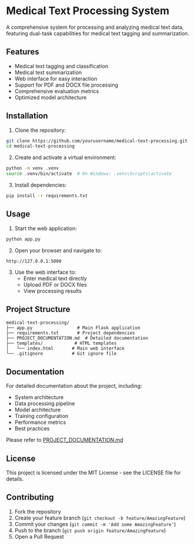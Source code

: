 # Medical Text Processing System

A comprehensive system for processing and analyzing medical text data, featuring dual-task capabilities for medical text tagging and summarization.

## Features

- Medical text tagging and classification
- Medical text summarization
- Web interface for easy interaction
- Support for PDF and DOCX file processing
- Comprehensive evaluation metrics
- Optimized model architecture

## Installation

1. Clone the repository:
```bash
git clone https://github.com/yourusername/medical-text-processing.git
cd medical-text-processing
```

2. Create and activate a virtual environment:
```bash
python -m venv .venv
source .venv/bin/activate  # On Windows: .venv\Scripts\activate
```

3. Install dependencies:
```bash
pip install -r requirements.txt
```

## Usage

1. Start the web application:
```bash
python app.py
```

2. Open your browser and navigate to:
```
http://127.0.0.1:5000
```

3. Use the web interface to:
   - Enter medical text directly
   - Upload PDF or DOCX files
   - View processing results

## Project Structure

```
medical-text-processing/
├── app.py                 # Main Flask application
├── requirements.txt       # Project dependencies
├── PROJECT_DOCUMENTATION.md  # Detailed documentation
├── templates/            # HTML templates
│   └── index.html       # Main web interface
└── .gitignore           # Git ignore file
```

## Documentation

For detailed documentation about the project, including:
- System architecture
- Data processing pipeline
- Model architecture
- Training configuration
- Performance metrics
- Best practices

Please refer to [PROJECT_DOCUMENTATION.md](PROJECT_DOCUMENTATION.md)

## License

This project is licensed under the MIT License - see the LICENSE file for details.

## Contributing

1. Fork the repository
2. Create your feature branch (`git checkout -b feature/AmazingFeature`)
3. Commit your changes (`git commit -m 'Add some AmazingFeature'`)
4. Push to the branch (`git push origin feature/AmazingFeature`)
5. Open a Pull Request 